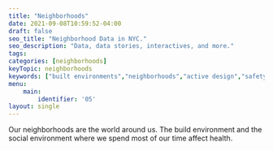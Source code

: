 ```yaml
---
title: "Neighborhoods"
date: 2021-09-08T10:59:52-04:00
draft: false
seo_title: "Neighborhood Data in NYC."
seo_description: "Data, data stories, interactives, and more."
tags: 
categories: [neighborhoods]
keyTopic: neighborhoods
keywords: ["built environments","neighborhoods","active design","safety"]
menu:
    main:
        identifier: '05'
layout: single
---
```


Our neighborhoods are the world around us. The build environment and the social environment where we spend most of our time affect health. 